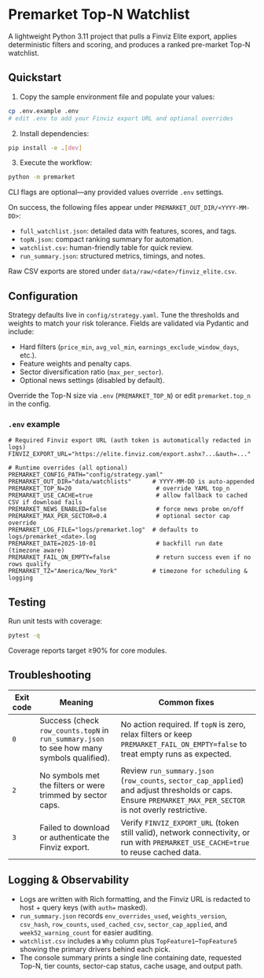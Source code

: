 # Premarket Top-N Watchlist

A lightweight Python 3.11 project that pulls a Finviz Elite export, applies deterministic filters and scoring, and produces a ranked pre-market Top-N watchlist.

## Quickstart

1. Copy the sample environment file and populate your values:

```bash
cp .env.example .env
# edit .env to add your Finviz export URL and optional overrides
```

2. Install dependencies:

```bash
pip install -e .[dev]
```

3. Execute the workflow:

```bash
python -m premarket
```

CLI flags are optional—any provided values override `.env` settings.

On success, the following files appear under `PREMARKET_OUT_DIR/<YYYY-MM-DD>`:

- `full_watchlist.json`: detailed data with features, scores, and tags.
- `topN.json`: compact ranking summary for automation.
- `watchlist.csv`: human-friendly table for quick review.
- `run_summary.json`: structured metrics, timings, and notes.

Raw CSV exports are stored under `data/raw/<date>/finviz_elite.csv`.

## Configuration

Strategy defaults live in `config/strategy.yaml`. Tune the thresholds and weights to match your risk tolerance. Fields are validated via Pydantic and include:

- Hard filters (`price_min`, `avg_vol_min`, `earnings_exclude_window_days`, etc.).
- Feature weights and penalty caps.
- Sector diversification ratio (`max_per_sector`).
- Optional news settings (disabled by default).

Override the Top-N size via `.env` (`PREMARKET_TOP_N`) or edit `premarket.top_n` in the config.

### `.env` example

```dotenv
# Required Finviz export URL (auth token is automatically redacted in logs)
FINVIZ_EXPORT_URL="https://elite.finviz.com/export.ashx?...&auth=..."

# Runtime overrides (all optional)
PREMARKET_CONFIG_PATH="config/strategy.yaml"
PREMARKET_OUT_DIR="data/watchlists"      # YYYY-MM-DD is auto-appended
PREMARKET_TOP_N=20                        # override YAML top_n
PREMARKET_USE_CACHE=true                  # allow fallback to cached CSV if download fails
PREMARKET_NEWS_ENABLED=false              # force news probe on/off
PREMARKET_MAX_PER_SECTOR=0.4              # optional sector cap override
PREMARKET_LOG_FILE="logs/premarket.log"  # defaults to logs/premarket_<date>.log
PREMARKET_DATE=2025-10-01                 # backfill run date (timezone aware)
PREMARKET_FAIL_ON_EMPTY=false             # return success even if no rows qualify
PREMARKET_TZ="America/New_York"          # timezone for scheduling & logging
```

## Testing

Run unit tests with coverage:

```bash
pytest -q
```

Coverage reports target ≥90% for core modules.

## Troubleshooting

| Exit code | Meaning | Common fixes |
|-----------|---------|--------------|
| `0` | Success (check `row_counts.topN` in `run_summary.json` to see how many symbols qualified). | No action required. If `topN` is zero, relax filters or keep `PREMARKET_FAIL_ON_EMPTY=false` to treat empty runs as expected. |
| `2` | No symbols met the filters or were trimmed by sector caps. | Review `run_summary.json` (`row_counts`, `sector_cap_applied`) and adjust thresholds or caps. Ensure `PREMARKET_MAX_PER_SECTOR` is not overly restrictive. |
| `3` | Failed to download or authenticate the Finviz export. | Verify `FINVIZ_EXPORT_URL` (token still valid), network connectivity, or run with `PREMARKET_USE_CACHE=true` to reuse cached data. |

## Logging & Observability

- Logs are written with Rich formatting, and the Finviz URL is redacted to host + query keys (with `auth=` masked).
- `run_summary.json` records `env_overrides_used`, `weights_version`, `csv_hash`, `row_counts`, `used_cached_csv`, `sector_cap_applied`, and `week52_warning_count` for easier auditing.
- `watchlist.csv` includes a `Why` column plus `TopFeature1`–`TopFeature5` showing the primary drivers behind each pick.
- The console summary prints a single line containing date, requested Top-N, tier counts, sector-cap status, cache usage, and output path.

